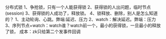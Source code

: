 分布式锁
1、争抢锁，只有一个人能获得锁
2、获得锁的人出问题，临时节点(session)
3、获得锁的人成功了，释放锁。
4、锁释放、删除，别人是怎么知道的？
    1、主动轮询、心跳。弊端:延迟、压力
    2、watch：解决延迟。弊端：压力
    3、序列节点+watch：watch谁？watch前一个，最小的获得锁，一旦最小的释放了锁，
        成本：zk只给第二个发事件回调